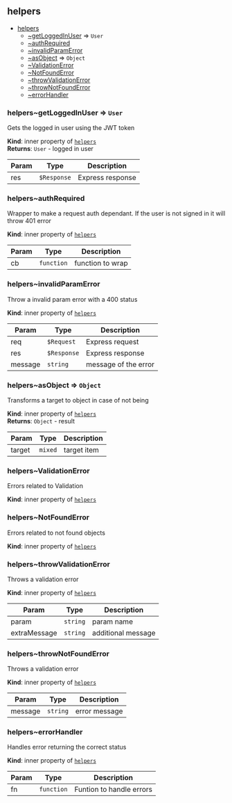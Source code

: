 <a name="module_helpers"></a>

## helpers

* [helpers](#module_helpers)
    * [~getLoggedInUser](#module_helpers..getLoggedInUser) ⇒ <code>User</code>
    * [~authRequired](#module_helpers..authRequired)
    * [~invalidParamError](#module_helpers..invalidParamError)
    * [~asObject](#module_helpers..asObject) ⇒ <code>Object</code>
    * [~ValidationError](#module_helpers..ValidationError)
    * [~NotFoundError](#module_helpers..NotFoundError)
    * [~throwValidationError](#module_helpers..throwValidationError)
    * [~throwNotFoundError](#module_helpers..throwNotFoundError)
    * [~errorHandler](#module_helpers..errorHandler)

<a name="module_helpers..getLoggedInUser"></a>

### helpers~getLoggedInUser ⇒ <code>User</code>
Gets the logged in user using the JWT token

**Kind**: inner property of [<code>helpers</code>](#module_helpers)  
**Returns**: <code>User</code> - logged in user  

| Param | Type | Description |
| --- | --- | --- |
| res | <code>$Response</code> | Express response |

<a name="module_helpers..authRequired"></a>

### helpers~authRequired
Wrapper to make a request auth dependant.
If the user is not signed in it will throw 401 error

**Kind**: inner property of [<code>helpers</code>](#module_helpers)  

| Param | Type | Description |
| --- | --- | --- |
| cb | <code>function</code> | function to wrap |

<a name="module_helpers..invalidParamError"></a>

### helpers~invalidParamError
Throw a invalid param error with a 400 status

**Kind**: inner property of [<code>helpers</code>](#module_helpers)  

| Param | Type | Description |
| --- | --- | --- |
| req | <code>$Request</code> | Express request |
| res | <code>$Response</code> | Express response |
| message | <code>string</code> | message of the error |

<a name="module_helpers..asObject"></a>

### helpers~asObject ⇒ <code>Object</code>
Transforms a target to object in case of not being

**Kind**: inner property of [<code>helpers</code>](#module_helpers)  
**Returns**: <code>Object</code> - result  

| Param | Type | Description |
| --- | --- | --- |
| target | <code>mixed</code> | target item |

<a name="module_helpers..ValidationError"></a>

### helpers~ValidationError
Errors related to Validation

**Kind**: inner property of [<code>helpers</code>](#module_helpers)  
<a name="module_helpers..NotFoundError"></a>

### helpers~NotFoundError
Errors related to not found objects

**Kind**: inner property of [<code>helpers</code>](#module_helpers)  
<a name="module_helpers..throwValidationError"></a>

### helpers~throwValidationError
Throws a validation error

**Kind**: inner property of [<code>helpers</code>](#module_helpers)  

| Param | Type | Description |
| --- | --- | --- |
| param | <code>string</code> | param name |
| extraMessage | <code>string</code> | additional message |

<a name="module_helpers..throwNotFoundError"></a>

### helpers~throwNotFoundError
Throws a validation error

**Kind**: inner property of [<code>helpers</code>](#module_helpers)  

| Param | Type | Description |
| --- | --- | --- |
| message | <code>string</code> | error message |

<a name="module_helpers..errorHandler"></a>

### helpers~errorHandler
Handles error returning the correct status

**Kind**: inner property of [<code>helpers</code>](#module_helpers)  

| Param | Type | Description |
| --- | --- | --- |
| fn | <code>function</code> | Funtion to handle errors |

